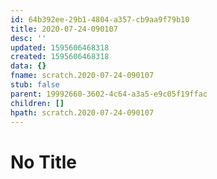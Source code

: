 ```yaml
---
id: 64b392ee-29b1-4804-a357-cb9aa9f79b10
title: 2020-07-24-090107
desc: ''
updated: 1595606468318
created: 1595606468318
data: {}
fname: scratch.2020-07-24-090107
stub: false
parent: 19992660-3602-4c64-a3a5-e9c05f19ffac
children: []
hpath: scratch.2020-07-24-090107
---
```



# No Title
